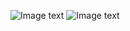

![Image text](https://github.com/yungewww/Kalman-Filter-for-Target-Motion-Trajectory-Prediction/blob/main/kalman_output/pred_video1_1.gif)
![Image text](https://github.com/yungewww/Kalman-Filter-for-Target-Motion-Trajectory-Prediction/blob/main/kalman_output/pred_video1_2.gif)
